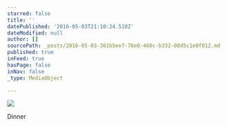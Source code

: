 ```yaml
---
starred: false
title: ''
datePublished: '2016-05-03T21:10:24.510Z'
dateModified: null
author: []
sourcePath: _posts/2016-05-03-361b5ee7-76e0-460c-b332-08d5c1e0f012.md
published: true
inFeed: true
hasPage: false
inNav: false
_type: MediaObject

---
```

![](https://the-grid-user-content.s3-us-west-2.amazonaws.com/c865cd95-9808-4551-877c-27e575011d92.jpg)

Dinner